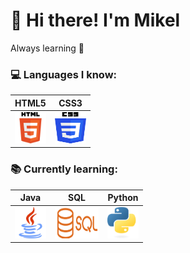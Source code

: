 # 👋 Hi there! I'm Mikel

Always learning 🚀

### 💻 Languages I know:
| HTML5 | CSS3 |
|-------|------|
| <img src="assets/icons/html5.png" alt="HTML5" width="50" height="50"/> | <img src="assets/icons/css3.png" alt="CSS3" width="50" height="50"/> |

### 📚 Currently learning:
| Java | SQL | Python |
|------|------------|--------|
| <img src="assets/icons/java.png" alt="Java" width="50" height="50"/> | <img src="assets/icons/postgresql.png" alt="SQL" width="70" height="50"/> | <img src="assets/icons/python.png" alt="Python" width="50" height="50"/> |


<!--
**MikelDZ06I/MikelDZ06I** is a ✨ _special_ ✨ repository because its `README.md` (this file) appears on your GitHub profile.

Here are some ideas to get you started:

- 🔭 I’m currently working on ...
- 🌱 I’m currently learning ...
- 👯 I’m looking to collaborate on ...
- 🤔 I’m looking for help with ...
- 💬 Ask me about ...
- 📫 How to reach me: ...
- 😄 Pronouns: ...
- ⚡ Fun fact: ...
-->
